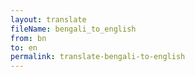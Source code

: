 ```yaml
--- 
layout: translate 
fileName: bengali_to_english 
from: bn
to: en 
permalink: translate-bengali-to-english
---
```

